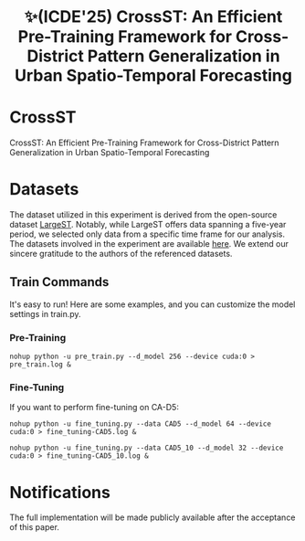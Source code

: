 <div align="center">
  <h1><b> ✨(ICDE'25) CrossST: An Efficient Pre-Training Framework for Cross-District Pattern Generalization in Urban Spatio-Temporal Forecasting </b></h1>
</div>

# CrossST
CrossST: An Efficient Pre-Training Framework for Cross-District Pattern Generalization in Urban Spatio-Temporal Forecasting

# Datasets
The dataset utilized in this experiment is derived from the open-source dataset [LargeST](https://github.com/liuxu77/LargeST). Notably, while LargeST offers data spanning a five-year period, we selected only data from a specific time frame for our analysis. The datasets involved in the experiment are available [here](https://drive.google.com/drive/folders/12wMQW9EcCUoCTDB7ZmNZNnqQ4UWS0y7K?usp=sharing). We extend our sincere gratitude to the authors of the referenced datasets.

## Train Commands
It's easy to run! Here are some examples, and you can customize the model settings in train.py.
### Pre-Training
```
nohup python -u pre_train.py --d_model 256 --device cuda:0 > pre_train.log &
```
### Fine-Tuning
If you want to perform fine-tuning on CA-D5:
```
nohup python -u fine_tuning.py --data CAD5 --d_model 64 --device cuda:0 > fine_tuning-CAD5.log &
```
```
nohup python -u fine_tuning.py --data CAD5_10 --d_model 32 --device cuda:0 > fine_tuning-CAD5_10.log &
```
# Notifications
The full implementation will be made publicly available after the acceptance of this paper.
